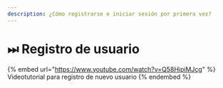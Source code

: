 ```yaml
---
description: ¿Cómo registrarse e iniciar sesión por primera vez?
---
```


# ⏭ Registro de usuario

{% embed url="https://www.youtube.com/watch?v=Q58HipiMJcg" %}
Videotutorial para registro de nuevo usuario
{% endembed %}
